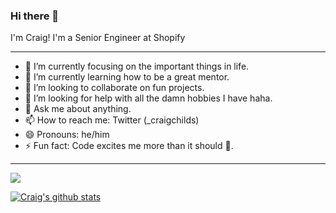 ### Hi there 👋

I'm Craig! I'm a Senior Engineer at Shopify

---

- 🔭 I’m currently focusing on the important things in life.
- 🌱 I’m currently learning how to be a great mentor.
- 👯 I’m looking to collaborate on fun projects.
- 🤔 I’m looking for help with all the damn hobbies I have haha.
- 💬 Ask me about anything.
- 📫 How to reach me: Twitter (_craigchilds)
- 😄 Pronouns: he/him
- ⚡ Fun fact: Code excites me more than it should 👀.

---

![](https://komarev.com/ghpvc/?username=CraigChilds94)

[![Craig's github stats](https://github-readme-stats.vercel.app/api?username=CraigChilds94)](https://github.com/anuraghazra/github-readme-stats)

